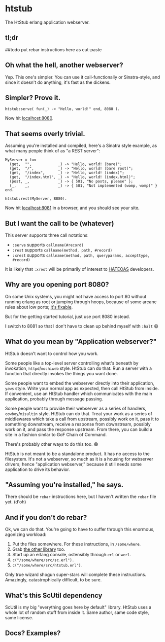htstub
======

The HtStub erlang application webserver.

tl;dr
-----
##todo put rebar instructions here as cut-paste

Oh what the hell, another webserver?
------------------------------------

Yep.  This one's simpler.  You can use it call-functionally or Sinatra-style, and since it doesn't do anything, it's fast as the dickens.

Simpler?  Prove it.
-------------------

```
htstub:serve( fun(_) -> "Hello, world!" end, 8080 ).
```

Now hit [localhost:8080](http://localhost:8080).

That seems overly trivial.
--------------------------

Assuming you're installed and compiled, here's a Sinatra style example, as what many people think of as "a REST server":

```
MyServer = fun
  (get,  "",            _) -> "Hello, world! (bare)";
  (get,  "/",           _) -> "Hello, world! (bare root)";
  (get,  "/index",      _) -> "Hello, world! (index)";
  (get,  "/index.html", _) -> "Hello, world! (index.html)";
  (post, _,             _) -> { 501, "No posts, please" };
  (_,    _,             _) -> { 501, "Not implemented (womp, womp)" }
end.

htstub:rest(MyServer, 8080).
```

Now hit [localhost:8081](http://localhost:8081) in a browser, and you should see your site.

But I want the call to be (whatever)
------------------------------------

This server supports three call notations:

* `:serve` supports `callname(#record)`
* `:rest` supports `callname(method, path, #record)`
* `:xrest` supports `callname(method, path, queryparams, accepttype, #record)`

It is likely that `:xrest` will be primarily of interest to [HATEOAS](http://timelessrepo.com/haters-gonna-hateoas) developers.

Why are you opening port 8080?
------------------------------

On some Unix systems, you might not have access to port 80 without running erlang as root or jumping through hoops, because of some arcane rules about low ports; [it's fixable](#fixinglowports).

But for the getting started tutorial, just use port 8080 instead.

I switch to 8081 so that I don't have to clean up behind myself with `:halt` :smile:

What do you mean by "Application webserver?"
--------------------------------------------

HtStub doesn't want to control how you work.

Some people like a top-level server controlling what's beneath by invokation, `httpd`/`mochiweb` style.  HtStub can do that.  Run a server with a function that directly invokes the things you want done.

Some people want to embed the webserver directly into their application, `yaws` style.  Write your normal app as expected, then call HtStub from inside.  If convenient, use an HtStub handler which communicates with the main application, probably through message passing.

Some people want to provide their webserver as a series of handlers, `cowboy`/`misultin` style.  HtStub can do that.  Treat your work as a series of middlewares which take a call from upstream, possibly work on it, pass it to something downstream, receive a response from downstream, possibly work on it, and pass the response upstream.  From there, you can build a site in a fashion simlar to GoF Chain of Command.

There's probably other ways to do this too.  :smile:

HtStub is not meant to be a standalone product.  It has no access to the filesystem.  It's not a webserver, so much as it is a housing for webserver drivers; hence "application webserver," because it still needs some application to drive its behavior.

"Assuming you're installed," he says.
-------------------------------------

There should be `rebar` instructions here, but I haven't written the `rebar` file yet.  (d'oh)

And if you don't do rebar?
--------------------------

Ok, we can do that.  You're going to have to suffer through this enormous, agonizing workload:

1. Put the files somewhere.  For these instructions, in `/some/where`.
1. Grab [the other library](https://github.com/StoneCypher/scutil.github.com) too.
1. Start up an erlang console, ostensibly through `erl` or `werl`.
1. `c("/some/where/src/sc.erl").`
1. `c("/some/where/src/htstub.erl").`

Only true wizard shogun super-stars will complete these instructions.  Amazingly, catastrophically difficult, to be sure.

What's this ScUtil dependency
-----------------------------

ScUtil is my big "everything goes here by default" library.  HtStub uses a whole lot of random stuff from inside it.  Same author, same code style, same license.

Docs?  Examples?
----------------

